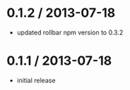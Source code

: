 0.1.2 / 2013-07-18
==================
  * updated rollbar npm version to 0.3.2

0.1.1 / 2013-07-18
==================
  * initial release

